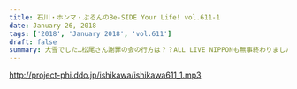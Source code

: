 ```yaml
---
title: 石川・ホンマ・ぶるんのBe-SIDE Your Life! vol.611-1
date: January 26, 2018
tags: ['2018', 'January 2018', 'vol.611']
draft: false
summary: 大雪でした…松尾さん謝罪の会の行方は？？ALL LIVE NIPPONも無事終わりました！MIURA
---
```


http://project-phi.ddo.jp/ishikawa/ishikawa611_1.mp3